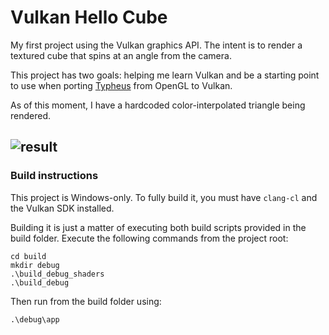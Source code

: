 # Vulkan Hello Cube

My first project using the Vulkan graphics API. The intent is to render a textured cube that spins at an angle from the camera.

This project has two goals: helping me learn Vulkan and be a starting point to use when porting [Typheus](https://www.google.com) from OpenGL to Vulkan.

As of this moment, I have a hardcoded color-interpolated triangle being rendered.

![result](https://i.imgur.com/llRxrdY.png)
------
### Build instructions

This project is Windows-only. To fully build it, you must have `clang-cl` and the Vulkan SDK installed.

Building it is just a matter of executing both build scripts provided in the build folder. Execute the following commands from the project root:
```
cd build
mkdir debug
.\build_debug_shaders
.\build_debug
```
Then run from the build folder using:
```
.\debug\app
```
